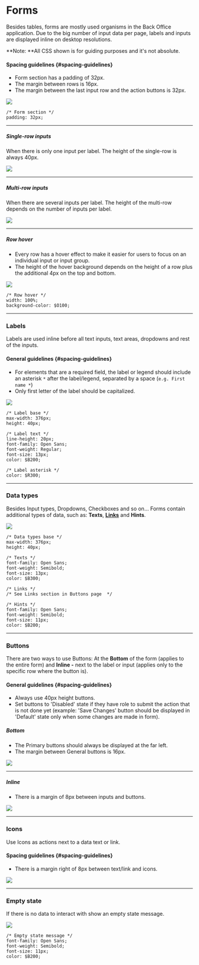# Forms

Besides tables, forms are mostly used organisms in the Back Office application. Due to the big number of input data per page, labels and inputs are displayed inline on desktop resolutions.

**Note: **All CSS shown is for guiding purposes and it's not absolute.

#### Spacing guidelines {#spacing-guidelines}

* Form section has a padding of 32px.
* The margin between rows is 16px.
* The margin between the last input row and the action buttons is 32px. 

![](/assets/organisms/forms-spacing.png)

```
/* Form section */
padding: 32px;
```

---

##### Single-row inputs

When there is only one input per label. The height of the single-row is always 40px.

![](/assets/organisms/forms-single-input-types.png)

---

##### Multi-row inputs

When there are several inputs per label. The height of the multi-row depends on the number of inputs per label.

![](/assets/organisms/forms-multi-input-types.png)

---

##### Row hover

* Every row has a hover effect to make it easier for users to focus on an individual input or input group.
* The height of the hover background depends on the height of a row plus the additional 4px on the top and bottom.

![](/assets/organisms/forms-rows-hover.png)

```
/* Row hover */
width: 100%;
background-color: $O100;
```

---

### Labels

Labels are used inline before all text inputs, text areas, dropdowns and rest of the inputs.

#### General guidelines {#spacing-guidelines}

* For elements that are a required field, the label or legend should include an asterisk `*` after the label/legend, separated by a space \(`e.g. First name *`\)
* Only first letter of the label should be capitalized.

![](/assets/organisms/forms-labels.png)

```
/* Label base */
max-width: 376px;
height: 40px;

/* Label text */
line-height: 20px;
font-family: Open Sans;
font-weight: Regular;
font-size: 13px;
color: $B200;

/* Label asterisk */
color: $R300;
```

---

### Data types

Besides Input types, Dropdowns, Checkboxes and so on... Forms contain additional types of data, such as: **Texts**, [**Links**](//atoms/buttons.html#links) and **Hints**.

![](/assets/organisms/forms-data-types.png)

```
/* Data types base */
max-width: 376px;
height: 40px;

/* Texts */
font-family: Open Sans;
font-weight: Semibold;
font-size: 13px;
color: $B300;

/* Links */
/* See Links section in Buttons page  */

/* Hints */
font-family: Open Sans;
font-weight: Semibold;
font-size: 11px;
color: $B200;
```

---

### Buttons

There are two ways to use Buttons: At the **Bottom** of the form \(applies to the entire form\) and **Inline -** next to the label or input \(applies only to the specific row where the button is\).

#### General guidelines {#spacing-guidelines}

* Always use 40px height buttons.
* Set buttons to 'Disabled' state if they have role to submit the action that is not done yet \(example: 'Save Changes' button should be displayed in 'Default' state only when some changes are made in form\).

##### Bottom

* The Primary buttons should always be displayed at the far left.
* The margin between General buttons is 16px.

![](/assets/organisms/forms-bottom-buttons.png)

---

##### Inline

* There is a margin of 8px between inputs and buttons.

![](/assets/organisms/forms-inline-buttons.png)

---

### Icons

Use Icons as actions next to a data text or link.

#### Spacing guidelines {#spacing-guidelines}

* There is a margin right of 8px between text/link and icons.

![](/assets/organisms/forms-icons.png)

---

### Empty state

If there is no data to interact with show an empty state message.

![](/assets/organisms/forms-empty-state.png)

```
/* Empty state message */
font-family: Open Sans;
font-weight: Semibold;
font-size: 11px;
color: $B200;
```



